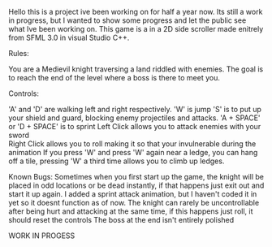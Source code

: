 Hello this is a project ive been working on for half a year now. Its still a work in progress, but I wanted to show some progress and let the public see what Ive been working on. This game is a in a 2D side scroller made enitrely from SFML 3.0 in visual Studio C++.

Rules:

You are a Medievil knight traversing a land riddled with enemies. The goal is to reach the end of the level where a boss is there to meet you. 

Controls:

'A' and 'D' are walking left and right respectively.
'W' is jump
'S' is to put up your shield and guard, blocking enemy projectiles and attacks.
'A + SPACE' or 'D + SPACE' is to sprint
Left Click allows you to attack enemies with your sword\
Right Click allows you to roll making it so that your invulnerable during the animation
If you press 'W' and press 'W' again near a ledge, you can hang off a tile, pressing 'W' a third time allows you to climb up ledges.

Known Bugs:
Sometimes when you first start up the game, the knight will be placed in odd locations or be dead instantly, if that happens just exit out and start it up again.
I added a sprint attack animation, but I haven't coded it in yet so it doesnt function as of now.
The knight can rarely be uncontrollable after being hurt and attacking at the same time, if this happens just roll, it should reset the controls
The boss at the end isn't entirely polished

WORK IN PROGESS


